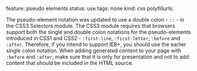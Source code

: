 feature: pseudo elements
status: use
tags: none
kind: css
polyfillurls:

The pseudo-element notation was updated to use a double colon - `::` - in the CSS3 Selectors module. The CSS3 module requires that browsers support both the single and double colon notations for the pseudo-elements introduced in CSS1 and CSS2 - `:first-line`, `:first-letter`, `:before` and `:after`. Therefore, if you intend to support IE8+, you should use the earlier single colon notation. When adding generated content to your page with `:before` and `:after`, make sure that it is only for presentation and not to add content that should be included in the HTML source.